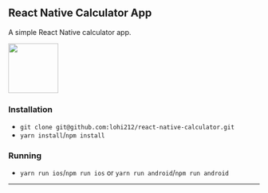 ## React Native Calculator App

A simple React Native calculator app. 


<img src="https://imgur.com/aYaOnQR.png" width="100">

### Installation

- `git clone git@github.com:lohi212/react-native-calculator.git`
- `yarn install`/`npm install`

### Running

- `yarn run ios`/`npm run ios` or `yarn run android`/`npm run android`

---
